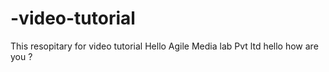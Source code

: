 # -video-tutorial
This resopitary for video tutorial
Hello 
Agile Media lab Pvt ltd
hello
how are you ?

